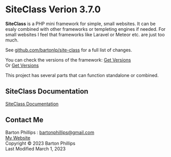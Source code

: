 # SiteClass Verion 3.7.0

**SiteClass** is a PHP mini framework for simple, small websites. It can be esaly combined with other frameworks or templeting engines if needed. 
For small websites I feel that frameworks like Laravel or Meteor etc. are just too much.

See [github.com/bartonlp/site-class](https://github.com/bartonlp/site-class) for a full list of changes.

You can check the versions of the framework: [Get Versions](https://bartonphillips.com/articles/showVersions.php)  
Or [Get Versions](https://bartonlp.com/otherpages/getVersions.php)

This project has several parts that can function standalone or combined.  

## SiteClass Documentation 

[SiteClass Documentation](https://bartonlp.github.io/site-class)

## Contact Me

Barton Phillips : [bartonphillips@gmail.com](mailto://bartonphillips@gmail.com)  
[My Website](http://www.bartonphillips.com)  
Copyright &copy; 2023 Barton Phillips  
Last Modified March 1, 2023

